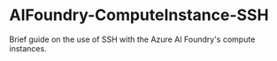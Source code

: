 # AIFoundry-ComputeInstance-SSH
Brief guide on the use of SSH with the Azure AI Foundry's compute instances.
